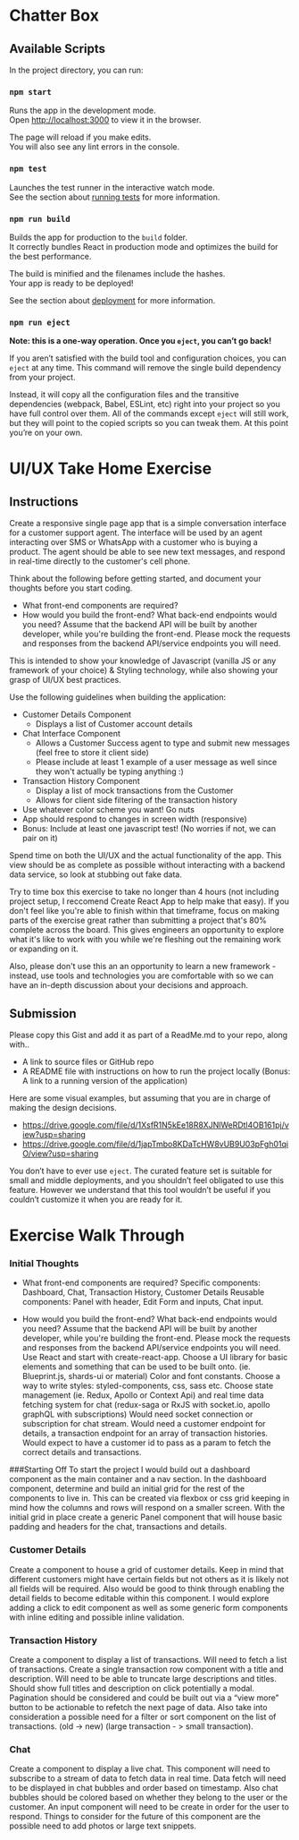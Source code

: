 # Chatter Box

## Available Scripts

In the project directory, you can run:

### `npm start`

Runs the app in the development mode.\
Open [http://localhost:3000](http://localhost:3000) to view it in the browser.

The page will reload if you make edits.\
You will also see any lint errors in the console.

### `npm test`

Launches the test runner in the interactive watch mode.\
See the section about [running tests](https://facebook.github.io/create-react-app/docs/running-tests) for more information.

### `npm run build`

Builds the app for production to the `build` folder.\
It correctly bundles React in production mode and optimizes the build for the best performance.

The build is minified and the filenames include the hashes.\
Your app is ready to be deployed!

See the section about [deployment](https://facebook.github.io/create-react-app/docs/deployment) for more information.

### `npm run eject`

**Note: this is a one-way operation. Once you `eject`, you can’t go back!**

If you aren’t satisfied with the build tool and configuration choices, you can `eject` at any time. This command will remove the single build dependency from your project.

Instead, it will copy all the configuration files and the transitive dependencies (webpack, Babel, ESLint, etc) right into your project so you have full control over them. All of the commands except `eject` will still work, but they will point to the copied scripts so you can tweak them. At this point you’re on your own.

# UI/UX Take Home Exercise

## Instructions

Create a responsive single page app that is a simple conversation interface for a customer support agent. The interface will be used by an agent interacting over SMS or WhatsApp with a customer who is buying a product. The agent should be able to see new text messages, and respond in real-time directly to the customer's cell phone.

Think about the following before getting started, and document your thoughts before you start coding. 
* What front-end components are required? 
* How would you build the front-end? What back-end endpoints would you need? Assume that the backend API will be built by another developer, while you're building the front-end. Please mock the requests and responses from the backend API/service endpoints you will need.

This is intended to show your knowledge of Javascript (vanilla JS or any framework of your choice) & Styling technology, while also showing your grasp of UI/UX best practices.

Use the following guidelines when building the application:

  * Customer Details Component
    * Displays a list of Customer account details
  * Chat Interface Component
    * Allows a Customer Success agent to type and submit new messages (feel free to store it client side)
    * Please include at least 1 example of a user message as well since they won't actually be typing anything :)
  * Transaction History Component
    * Display a list of mock transactions from the Customer
    * Allows for client side filtering of the transaction history
  * Use whatever color scheme you want! Go nuts
  * App should respond to changes in screen width (responsive)
  * Bonus: Include at least one javascript test! (No worries if not, we can pair on it)

Spend time on both the UI/UX and the actual functionality of the app. This view should be as complete as possible without interacting with a backend data service, so look at stubbing out fake data.

Try to time box this exercise to take no longer than 4 hours (not including project setup, I reccomend Create React App to help make that easy). If you don't feel like you're able to finish within that timeframe, focus on making parts of the exercise great rather than submitting a project that's 80% complete across the board. This gives engineers an opportunity to explore what it's like to work with you while we're fleshing out the remaining work or expanding on it.

Also, please don't use this an an opportunity to learn a new framework - instead, use tools and technologies you are comfortable with so we can have an in-depth discussion about your decisions and approach. 

## Submission

Please copy this Gist and add it as part of a ReadMe.md to your repo, along with..

  * A link to source files or GitHub repo
  * A README file with instructions on how to run the project locally
  (Bonus: A link to a running version of the application)
  
Here are some visual examples, but assuming that you are in charge of making the design decisions.
* https://drive.google.com/file/d/1XsfR1N5kEe18R8XJNlWeRDtl4OB161pj/view?usp=sharing
* https://drive.google.com/file/d/1japTmbo8KDaTcHW8vUB9U03pFgh01qiO/view?usp=sharing


You don’t have to ever use `eject`. The curated feature set is suitable for small and middle deployments, and you shouldn’t feel obligated to use this feature. However we understand that this tool wouldn’t be useful if you couldn’t customize it when you are ready for it.

# Exercise Walk Through

### Initial Thoughts
* What front-end components are required? 
Specific components: Dashboard, Chat, Transaction History, Customer Details 
Reusable components: Panel with header, Edit Form and inputs, Chat input.

* How would you build the front-end? What back-end endpoints would you need? Assume that the backend API will be built by another developer, while you're building the front-end. Please mock the requests and responses from the backend API/service endpoints you will need.
Use React and start with create-react-app.
Choose a UI library for basic elements and something that can be used to be built onto. (ie. Blueprint.js, shards-ui or material)
Color and font constants. Choose a way to write styles: styled-components, css, sass etc.
Choose state management (ie. Redux, Apollo or Context Api) and real time data fetching system for chat (redux-saga or RxJS with socket.io, apollo graphQL with subscriptions)
Would need socket connection or subscription for chat stream. 
Would need a customer endpoint for details, a transaction endpoint for an array of transaction histories. Would expect to have a customer id to pass as a param to fetch the correct details and transactions.

###Starting Off
To start the project I would build out a dashboard component as the main container and a nav section. In the dashboard component, determine and build an initial grid for the rest of the components to live in. This can be created via flexbox or css grid keeping in mind how the columns and rows will respond on a smaller screen. With the initial grid in place create a generic Panel component that will house basic padding and headers for the chat, transactions and details. 

### Customer Details
Create a component to house a grid of customer details. Keep in mind that different customers might have certain fields but not others as it is likely not all fields will be required. Also would be good to think through enabling the detail fields to become editable within this component. I would explore adding a click to edit component as well as some generic form components with inline editing and possible inline validation.

### Transaction History
Create a component to display a list of transactions. Will need to fetch a list of transactions. Create a single transaction row component with a title and description. Will need to be able to truncate large descriptions and titles. Should show full titles and description on click potentially a modal. Pagination should be considered and could be built out via a “view more” button to be actionable to refetch the next page of data. Also take into consideration a possible need for a  filter or sort component on the list of transactions.  (old -> new) (large transaction - > small transaction).

### Chat
Create a component to display a live chat. This component will need to subscribe to a stream of data to fetch data in real time. Data fetch will need to be displayed in chat bubbles and order based on timestamp. Also chat bubbles should be colored based on whether they belong to the user or the customer. An input component will need to be create in order for the user to respond. Things to consider for the future of this component are the possible need to add photos or large text snippets. 

